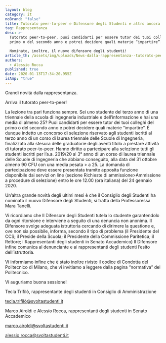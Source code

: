 ```yaml
---
layout: blog
category: it
noBrand: "false"
title: Tutorato peer-to-peer e Difensore degli Studenti e altro ancora!
tag: Rappresentanza
desc: >-
  Tutorato peer-to-peer, puoi candidarti per essere tutor dei tuoi colleghi del
  primo o del secondo anno e potrei decidere quali materie “impartire”.

  Nominato, inoltre, il nuovo difensore degli studenti!
article_th: /assets/img/uploads/News-dalla-rappresentanza--tutorato-peer-to-peer-e-Difensore-degli-Studenti.jpg
authors:
  - Alessio Rocca
published: true
date: 2020-01-13T17:34:20.955Z
isAmp: "true"
---
```

Grandi novità dalla rappresentanza.

Arriva il tutorato peer-to-peer!

La lezione tra pari funziona sempre. Sei uno studente del terzo anno di una triennale della scuola di ingegneria industriale e dell’informazione e hai una media di almeno 25? Puoi candidarti per essere tutor dei tuoi colleghi del primo o del secondo anno e potrei decidere quali materie “impartire”. È dunque indetto un concorso di selezione riservato agli studenti iscritti al terzo anno di un corso di laurea triennale delle Scuole di Ingegneria, finalizzato alla stesura delle graduatorie degli aventi titolo a prestare attività di tutorato peer-to-peer. Hanno diritto a partecipare alla selezione tutti gli studenti iscritti per l’a.a. 2019/20 al 3° anno di un corso di laurea triennale delle Scuole di Ingegneria che abbiano conseguito, alla data del 31 ottobre almeno 90 CFU con una media pesata > a 25. La domanda di partecipazione deve essere presentata tramite apposita funzione disponibile dai servizi on line (sezione Richieste di ammissione>Ammissione a procedure di selezione) entro le ore 12.00 (ora italiana) del 24 gennaio 2020.

Un’altra grande novità degli ultimi mesi è che il Consiglio degli Studenti ha nominato il nuovo Difensore degli Studenti, si tratta della Professoressa Mara Tanelli.

Vi ricordiamo che Il Difensore degli Studenti tutela lo studente garantendolo da ogni ritorsione e interviene a seguito di una denuncia non anonima. Il Difensore svolge adeguata istruttoria cercando di dirimere la questione e, ove non sia possibile, informa, secondo il tipo di problema (il Presidente del CCS; il Preside della Scuola; il Presidente della Commissione Paritetica; il Rettore; i Rappresentanti degli studenti in Senato Accademico) Il Difensore infine comunica al denunciante e ai rappresentanti degli studenti l’esito dell’istruttoria.

Vi informiamo infine che è stato inoltre rivisto il codice di Condotta del Politecnico di Milano, che vi invitiamo a leggere dalla pagina “normativa” del Politecnico.

Vi auguriamo buona sessione!



Tecla Trifilò, rappresentante degli studenti in Consiglio di Amministrazione

tecla.trifilò@svoltastudenti.it

Marco Airoldi e Alessio Rocca, rappresentanti degli studenti in Senato Accademico

marco.airoldi@svoltastudenti.it

alessio.rocca@svoltastudenti.it